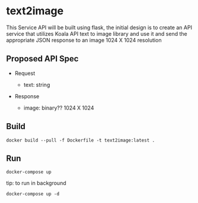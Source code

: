 # text2image

This Service API will be built using flask, the initial design is to create an API service that utilizes Koala API text to image library and use it and send the appropriate JSON response to an image 1024 X 1024 resolution

## Proposed API Spec

- Request
    - text: string

- Response
  - image: binary?? 1024 X 1024


## Build
```
docker build --pull -f Dockerfile -t text2image:latest .
```

## Run
```
docker-compose up
```
tip: to run in background
```
docker-compose up -d
```